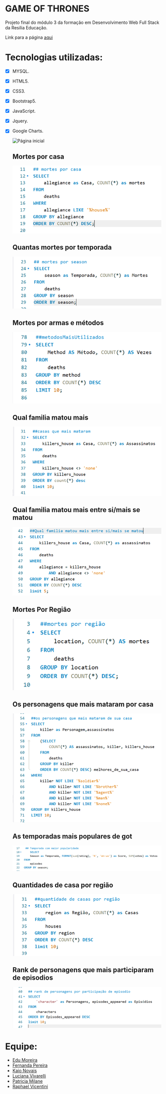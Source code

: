# <h1>GAME OF THRONES</h1>

<p>Projeto final do módulo 3 da formação em Desenvolvimento Web Full Stack da Resilia Educação.</p>

Link para a página [aqui](https://moreira-edu.github.io/Projeto-M3/)

# Tecnologias utilizadas:
- [x] MYSQL.
- [x] HTML5.
- [x] CSS3.
- [x] Bootstrap5.
- [x] JavaScript.
- [x] Jquery.
- [x] Google Charts.



  ![Página inicial](https://github.com/Moreira-Edu/Projeto-M3/blob/main/assets/img/readme.png)
  
  ## Mortes por casa
  
    ![Mortes por casa](assets/img/querys/mortesPorCasa.PNG)
    
  ## Quantas mortes por temporada
  
    ![Quantas mortes por temporada](assets/img/querys/mortesPorSeason.PNG)
    
  ## Mortes por armas e métodos
  
    ![Mortes por armas e métodos](assets/img/querys/metodosMaisUtilizados.PNG)
  
  ## Qual familia matou mais
    
    ![Qual familia matou mais](assets/img/querys/casasQuemaisMataram.PNG)
  
  ## Qual familia matou mais entre si/mais se matou
  
    ![Qual familia matou mais entre si/mais se matou](assets/img/querys/casaQueMaisMatouEntreSi.PNG)
    
  ## Mortes Por Região
  
   ![Mortes Por Região](assets/img/querys/MortesPorRegiao.PNG)
   
   ## Os personagens que mais mataram por casa
  
   ![Os personagens que mais mataram por casa](assets/img/querys/PersonagensMaisAssassinos.PNG)
   
   ## As temporadas mais populares de got
  
   ![As temporadas mais populares de got](assets/img/querys/TemporadaMaisPopular.PNG)
   
    ## Quantidades de casa por região
  
   ![Quantidades de casa por região](assets/img/querys/QuantidadeDeCasaPorRegiao.PNG)
   
    ## Rank de personagens que mais participaram de episodios
  
   ![Rank de personagens que mais participaram de episodios](assets/img/querys/RankDosPersonagensParticipativos.PNG)

# Equipe:
 * [Edu Moreira](https://www.linkedin.com/in/edu-moreira-aa9304226/)
 * [Fernanda Pereira](https://www.linkedin.com/in/fernandapereiradasilva/)
 * [Kaio Novais](https://www.linkedin.com/in/kaio-novais-1085a9200)
 * [Luciana Vivarelli](https://www.linkedin.com/in/luciana-vivarelli-valgode-34640815a/)
 * [Patricia Milane](https://www.linkedin.com/in/patmilane/)
 * [Raphael Vicentini](https://www.linkedin.com/in/raphael-victor-pereira-vicentini-10a81272)
